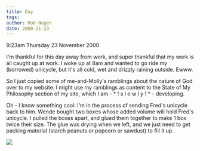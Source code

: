 ```yaml
---
title: Day
tags: 
author: Rob Nugen
date: 2000-11-23
---
```


<p class=date>9:23am Thursday 23 November 2000

<p>I'm thankful for this day away from work, and super
thankful that my work is all caught up at work.  I
woke up at 8am and wanted to go ride my (borrowed)
unicycle, but it's all cold, wet and drizzly raining
outside.  Ewww.

<p>So I just copied some of me-and-Molly's ramblings
about the nature of God over to my website.  I might
use my ramblings as content to the State of My
Philosophy section of my site, which I am - * ! s l o
w l y ! * - developing.

<p>Oh - I know something cool: I'm in the process of
sending Fred's unicycle back to him.  Wende bought two
boxes whose added volume will hold Fred's unicycle.  I
pulled the boxes apart, and glued them together to
make 1 box twice their size.  The glue was drying when
we left, and we just need to get packing material
(starch peanuts or popcorn or sawdust) to fill it up.

<p><img src="/images/rob/wL-ROB.gif">
